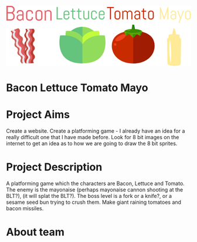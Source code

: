![BLTM](/docs/logo.png)

# Bacon Lettuce Tomato Mayo

# Project Aims
Create a website.
Create a platforming game - I already have an idea for a really difficult one that I have made before. Look for 8 bit images on the internet to get an idea as to how we are going to draw the 8 bit sprites.


# Project Description

A platforming game which the characters are Bacon, Lettuce and Tomato. The enemy is the mayonaise (perhaps mayonaise cannon shooting at the BLT?), (it will splat the BLT?). The boss level is a fork or a knife?, or a sesame seed bun trying to crush them.
Make giant raining tomatoes and bacon missiles.

# About team

